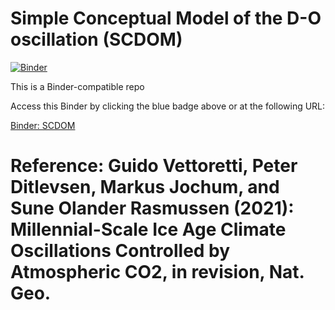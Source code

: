 # Simple Conceptual Model of the D-O oscillation (SCDOM)

[![Binder](https://mybinder.org/badge_logo.svg)](https://mybinder.org/v2/gh/guidov/scdom/main?filepath=index.ipynb)

This is a Binder-compatible repo

Access this Binder by clicking the blue badge above or at the following URL:

[Binder: SCDOM](https://mybinder.org/v2/gh/guidov/scdom/main?filepath=index.ipynb)

Reference: Guido Vettoretti, Peter Ditlevsen, Markus Jochum, and Sune Olander Rasmussen (2021): Millennial-Scale Ice Age Climate Oscillations Controlled by Atmospheric CO2, in revision, Nat. Geo.
=======
